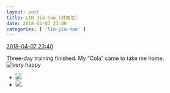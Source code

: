 ```yaml
---
layout: post
title: LIN Jia-hao (林嘉浩)
date: 2018-04-07 23:40
categories: [ 'lin-jia-hao' ]
---
```


<div class="weibo-info">
  <a href="https://weibo.com/6210352257/Gb2AAwpiu">2018-04-07 23:40</a>
</div>

Three-day training finished. My “Cola” came to take me home. ![very happy](https://img.t.sinajs.cn/t4/appstyle/expression/ext/normal/58/mb_org.gif)

<!-- more -->

<ul class="weibo-pic-list-1">
  <li class="weibo-pic">
    <a href="https://wx4.sinaimg.cn/mw690/006Mi0jTgy1fq4io0vc4yj335s35se84.jpg"><img src="https://wx4.sinaimg.cn/thumb150/006Mi0jTgy1fq4io0vc4yj335s35se84.jpg"/></a>
  </li>
  <li class="weibo-pic">
    <a href="https://wx3.sinaimg.cn/mw690/006Mi0jTgy1fq4io5v3caj335s35s1l0.jpg"><img src="https://wx3.sinaimg.cn/thumb150/006Mi0jTgy1fq4io5v3caj335s35s1l0.jpg"/></a>
  </li>
</ul>
